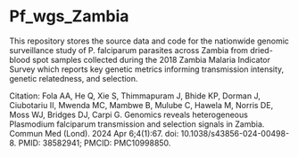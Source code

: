 # Pf_wgs_Zambia

This repository stores the source data and code for the nationwide genomic surveillance study of P. falciparum parasites across Zambia from dried-blood spot samples collected during the 2018 Zambia Malaria Indicator Survey which reports key genetic metrics informing transmission intensity, genetic relatedness, and selection.

Citation: Fola AA, He Q, Xie S, Thimmapuram J, Bhide KP, Dorman J, Ciubotariu II, Mwenda MC, Mambwe B, Mulube C, Hawela M, Norris DE, Moss WJ, Bridges DJ, Carpi G. Genomics reveals heterogeneous Plasmodium falciparum transmission and selection signals in Zambia. Commun Med (Lond). 2024 Apr 6;4(1):67. 
doi: 10.1038/s43856-024-00498-8. PMID: 38582941; PMCID: PMC10998850.


